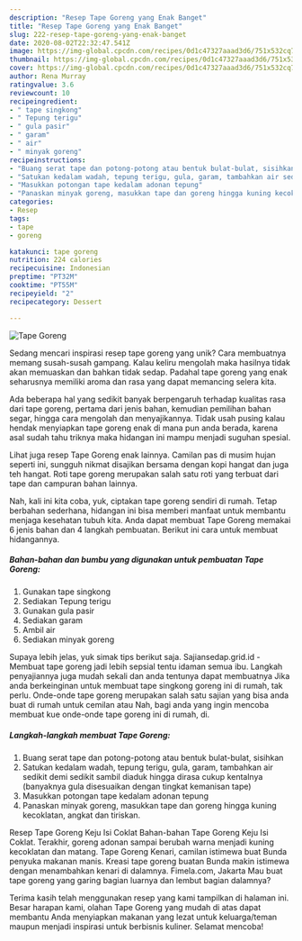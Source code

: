 ```yaml
---
description: "Resep Tape Goreng yang Enak Banget"
title: "Resep Tape Goreng yang Enak Banget"
slug: 222-resep-tape-goreng-yang-enak-banget
date: 2020-08-02T22:32:47.541Z
image: https://img-global.cpcdn.com/recipes/0d1c47327aaad3d6/751x532cq70/tape-goreng-foto-resep-utama.jpg
thumbnail: https://img-global.cpcdn.com/recipes/0d1c47327aaad3d6/751x532cq70/tape-goreng-foto-resep-utama.jpg
cover: https://img-global.cpcdn.com/recipes/0d1c47327aaad3d6/751x532cq70/tape-goreng-foto-resep-utama.jpg
author: Rena Murray
ratingvalue: 3.6
reviewcount: 10
recipeingredient:
- " tape singkong"
- " Tepung terigu"
- " gula pasir"
- " garam"
- " air"
- " minyak goreng"
recipeinstructions:
- "Buang serat tape dan potong-potong atau bentuk bulat-bulat, sisihkan"
- "Satukan kedalam wadah, tepung terigu, gula, garam, tambahkan air sedikit demi sedikit sambil diaduk hingga dirasa cukup kentalnya (banyaknya gula disesuaikan dengan tingkat kemanisan tape)"
- "Masukkan potongan tape kedalam adonan tepung"
- "Panaskan minyak goreng, masukkan tape dan goreng hingga kuning kecoklatan, angkat dan tiriskan."
categories:
- Resep
tags:
- tape
- goreng

katakunci: tape goreng 
nutrition: 224 calories
recipecuisine: Indonesian
preptime: "PT32M"
cooktime: "PT55M"
recipeyield: "2"
recipecategory: Dessert

---
```



![Tape Goreng](https://img-global.cpcdn.com/recipes/0d1c47327aaad3d6/751x532cq70/tape-goreng-foto-resep-utama.jpg)

Sedang mencari inspirasi resep tape goreng yang unik? Cara membuatnya memang susah-susah gampang. Kalau keliru mengolah maka hasilnya tidak akan memuaskan dan bahkan tidak sedap. Padahal tape goreng yang enak seharusnya memiliki aroma dan rasa yang dapat memancing selera kita.

Ada beberapa hal yang sedikit banyak berpengaruh terhadap kualitas rasa dari tape goreng, pertama dari jenis bahan, kemudian pemilihan bahan segar, hingga cara mengolah dan menyajikannya. Tidak usah pusing kalau hendak menyiapkan tape goreng enak di mana pun anda berada, karena asal sudah tahu triknya maka hidangan ini mampu menjadi suguhan spesial.

Lihat juga resep Tape Goreng enak lainnya. Camilan pas di musim hujan seperti ini, sungguh nikmat disajikan bersama dengan kopi hangat dan juga teh hangat. Roti tape goreng merupakan salah satu roti yang terbuat dari tape dan campuran bahan lainnya.


Nah, kali ini kita coba, yuk, ciptakan tape goreng sendiri di rumah. Tetap berbahan sederhana, hidangan ini bisa memberi manfaat untuk membantu menjaga kesehatan tubuh kita. Anda dapat membuat Tape Goreng memakai 6 jenis bahan dan 4 langkah pembuatan. Berikut ini cara untuk membuat hidangannya.

<!--inarticleads1-->

##### Bahan-bahan dan bumbu yang digunakan untuk pembuatan Tape Goreng:

1. Gunakan  tape singkong
1. Sediakan  Tepung terigu
1. Gunakan  gula pasir
1. Sediakan  garam
1. Ambil  air
1. Sediakan  minyak goreng


Supaya lebih jelas, yuk simak tips berikut saja. Sajiansedap.grid.id - Membuat tape goreng jadi lebih sepsial tentu idaman semua ibu. Langkah penyajiannya juga mudah sekali dan anda tentunya dapat membuatnya Jika anda berkeinginan untuk membuat tape singkong goreng ini di rumah, tak perlu. Onde-onde tape goreng merupakan salah satu sajian yang bisa anda buat di rumah untuk cemilan atau Nah, bagi anda yang ingin mencoba membuat kue onde-onde tape goreng ini di rumah, di. 

<!--inarticleads2-->

##### Langkah-langkah membuat Tape Goreng:

1. Buang serat tape dan potong-potong atau bentuk bulat-bulat, sisihkan
1. Satukan kedalam wadah, tepung terigu, gula, garam, tambahkan air sedikit demi sedikit sambil diaduk hingga dirasa cukup kentalnya (banyaknya gula disesuaikan dengan tingkat kemanisan tape)
1. Masukkan potongan tape kedalam adonan tepung
1. Panaskan minyak goreng, masukkan tape dan goreng hingga kuning kecoklatan, angkat dan tiriskan.


Resep Tape Goreng Keju Isi Coklat Bahan-bahan Tape Goreng Keju Isi Coklat. Terakhir, goreng adonan sampai berubah warna menjadi kuning kecoklatan dan matang. Tape Goreng Kenari, camilan istimewa buat Bunda penyuka makanan manis. Kreasi tape goreng buatan Bunda makin istimewa dengan menambahkan kenari di dalamnya. Fimela.com, Jakarta Mau buat tape goreng yang garing bagian luarnya dan lembut bagian dalamnya? 

Terima kasih telah menggunakan resep yang kami tampilkan di halaman ini. Besar harapan kami, olahan Tape Goreng yang mudah di atas dapat membantu Anda menyiapkan makanan yang lezat untuk keluarga/teman maupun menjadi inspirasi untuk berbisnis kuliner. Selamat mencoba!
